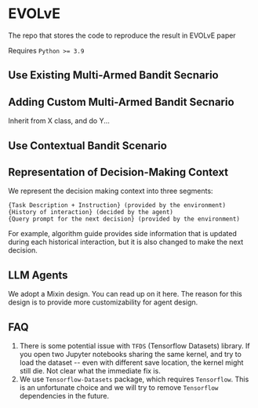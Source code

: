 # EVOLvE
The repo that stores the code to reproduce the result in EVOLvE paper

Requires `Python >= 3.9`

## Use Existing Multi-Armed Bandit Secnario

## Adding Custom Multi-Armed Bandit Secnario

Inherit from X class, and do Y...

## Use Contextual Bandit Scenario


## Representation of Decision-Making Context

We represent the decision making context into three segments:

```text
{Task Description + Instruction} (provided by the environment)
{History of interaction} (decided by the agent)
{Query prompt for the next decision} (provided by the environment)
```

For example, algorithm guide provides side information that is updated during each historical interaction, but it is also changed to make the next decision.

## LLM Agents

We adopt a Mixin design. You can read up on it here.
The reason for this design is to provide more customizability for agent design.

##  FAQ

1. There is some potential issue with `TFDS` (Tensorflow Datasets) library. If you open two Jupyter notebooks sharing the same kernel, and try to load the dataset -- even with different save location, the kernel might still die. Not clear what the immediate fix is.
2. We use `Tensorflow-Datasets` package, which requires `Tensorflow`. This is an unfortunate choice and we will try to remove `Tensorflow` dependencies in the future.